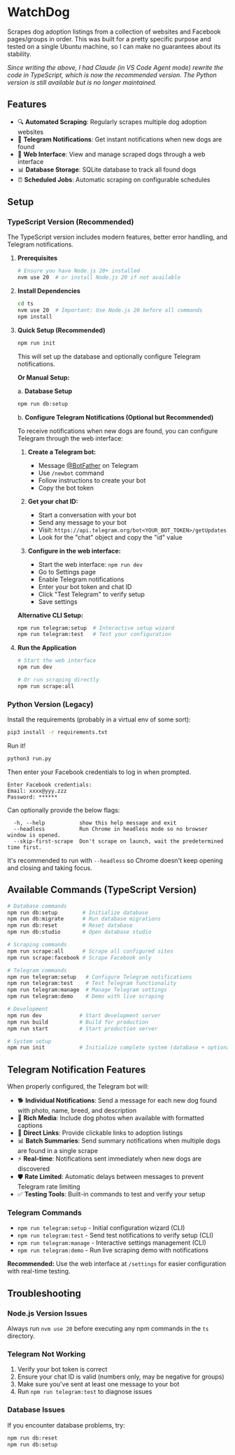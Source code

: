 # WatchDog

Scrapes dog adoption listings from a collection of websites and Facebook pages/groups in order. This was built for a pretty specific purpose and tested on a single Ubuntu machine, so I can make no guarantees about its stability.

_Since writing the above, I had Claude (in VS Code Agent mode) rewrite the code in TypeScript, which is now the recommended version. The Python version is still available but is no longer maintained._

## Features

- 🔍 **Automated Scraping**: Regularly scrapes multiple dog adoption websites
- 🤖 **Telegram Notifications**: Get instant notifications when new dogs are found
- 📱 **Web Interface**: View and manage scraped dogs through a web interface
- 📊 **Database Storage**: SQLite database to track all found dogs
- ⏰ **Scheduled Jobs**: Automatic scraping on configurable schedules

## Setup

### TypeScript Version (Recommended)

The TypeScript version includes modern features, better error handling, and Telegram notifications.

1. **Prerequisites**

   ```bash
   # Ensure you have Node.js 20+ installed
   nvm use 20  # or install Node.js 20 if not available
   ```

2. **Install Dependencies**

   ```bash
   cd ts
   nvm use 20  # Important: Use Node.js 20 before all commands
   npm install
   ```

3. **Quick Setup (Recommended)**

   ```bash
   npm run init
   ```

   This will set up the database and optionally configure Telegram notifications.

   **Or Manual Setup:**

   a. **Database Setup**

   ```bash
   npm run db:setup
   ```

   b. **Configure Telegram Notifications (Optional but Recommended)**

   To receive notifications when new dogs are found, you can configure Telegram through the web interface:

   1. **Create a Telegram bot:**

      - Message [@BotFather](https://t.me/botfather) on Telegram
      - Use `/newbot` command
      - Follow instructions to create your bot
      - Copy the bot token

   2. **Get your chat ID:**

      - Start a conversation with your bot
      - Send any message to your bot
      - Visit: `https://api.telegram.org/bot<YOUR_BOT_TOKEN>/getUpdates`
      - Look for the "chat" object and copy the "id" value

   3. **Configure in the web interface:**
      - Start the web interface: `npm run dev`
      - Go to Settings page
      - Enable Telegram notifications
      - Enter your bot token and chat ID
      - Click "Test Telegram" to verify setup
      - Save settings

   **Alternative CLI Setup:**

   ```bash
   npm run telegram:setup  # Interactive setup wizard
   npm run telegram:test   # Test your configuration
   ```

4. **Run the Application**

   ```bash
   # Start the web interface
   npm run dev

   # Or run scraping directly
   npm run scrape:all
   ```

### Python Version (Legacy)

Install the requirements (probably in a virtual env of some sort):

```bash
pip3 install -r requirements.txt
```

Run it!

```bash
python3 run.py
```

Then enter your Facebook credentials to log in when prompted.

```
Enter Facebook credentials:
Email: xxxx@yyy.zzz
Password: ******
```

Can optionally provide the below flags:

```
  -h, --help           show this help message and exit
  --headless           Run Chrome in headless mode so no browser window is opened.
  --skip-first-scrape  Don't scrape on launch, wait the predetermined time first.
```

It's recommended to run with `--headless` so Chrome doesn't keep opening and closing and taking focus.

## Available Commands (TypeScript Version)

```bash
# Database commands
npm run db:setup        # Initialize database
npm run db:migrate      # Run database migrations
npm run db:reset        # Reset database
npm run db:studio       # Open database studio

# Scraping commands
npm run scrape:all      # Scrape all configured sites
npm run scrape:facebook # Scrape Facebook only

# Telegram commands
npm run telegram:setup   # Configure Telegram notifications
npm run telegram:test    # Test Telegram functionality
npm run telegram:manage  # Manage Telegram settings
npm run telegram:demo    # Demo with live scraping

# Development
npm run dev            # Start development server
npm run build          # Build for production
npm run start          # Start production server

# System setup
npm run init           # Initialize complete system (database + optional Telegram)
```

## Telegram Notification Features

When properly configured, the Telegram bot will:

- 🐕 **Individual Notifications**: Send a message for each new dog found with photo, name, breed, and description
- 📸 **Rich Media**: Include dog photos when available with formatted captions
- 🔗 **Direct Links**: Provide clickable links to adoption listings
- 📊 **Batch Summaries**: Send summary notifications when multiple dogs are found in a single scrape
- ⚡ **Real-time**: Notifications sent immediately when new dogs are discovered
- 🛡️ **Rate Limited**: Automatic delays between messages to prevent Telegram rate limiting
- ✅ **Testing Tools**: Built-in commands to test and verify your setup

### Telegram Commands

- `npm run telegram:setup` - Initial configuration wizard (CLI)
- `npm run telegram:test` - Send test notifications to verify setup (CLI)
- `npm run telegram:manage` - Interactive settings management (CLI)
- `npm run telegram:demo` - Run live scraping demo with notifications

**Recommended:** Use the web interface at `/settings` for easier configuration with real-time testing.

## Troubleshooting

### Node.js Version Issues

Always run `nvm use 20` before executing any npm commands in the `ts` directory.

### Telegram Not Working

1. Verify your bot token is correct
2. Ensure your chat ID is valid (numbers only, may be negative for groups)
3. Make sure you've sent at least one message to your bot
4. Run `npm run telegram:test` to diagnose issues

### Database Issues

If you encounter database problems, try:

```bash
npm run db:reset
npm run db:setup
```
